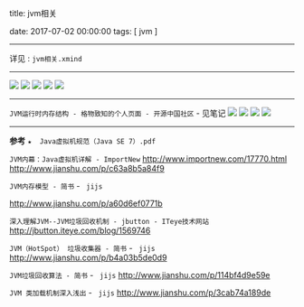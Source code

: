 title:  jvm相关

date: 2017-07-02 00:00:00
tags: [ jvm ]



---

详见 : `jvm相关.xmind`


---


![](http://ll-blog.oss-cn-hangzhou.aliyuncs.com/17-7-3/81372067.jpg)
![](http://ll-blog.oss-cn-hangzhou.aliyuncs.com/17-7-3/34371066.jpg)
![](http://ll-blog.oss-cn-hangzhou.aliyuncs.com/17-7-3/44918091.jpg)
![](http://ll-blog.oss-cn-hangzhou.aliyuncs.com/17-7-3/10451692.jpg)
![]( http://ll-blog.oss-cn-hangzhou.aliyuncs.com/17-7-3/97280524.jpg)


---
`JVM运行时内存结构 - 格物致知的个人页面 - 开源中国社区` - 见笔记
![]( http://ll-blog.oss-cn-hangzhou.aliyuncs.com/17-7-22/95515055.jpg)
![](http://ll-blog.oss-cn-hangzhou.aliyuncs.com/17-7-22/11395610.jpg)
![](http://ll-blog.oss-cn-hangzhou.aliyuncs.com/17-7-22/57895078.jpg)
![](http://ll-blog.oss-cn-hangzhou.aliyuncs.com/17-7-22/38375267.jpg)

---
**参考**
`★  Java虚拟机规范（Java SE 7）.pdf `


` JVM内幕：Java虚拟机详解 - ImportNew `
http://www.importnew.com/17770.html
http://www.jianshu.com/p/c63a8b5a84f9


` JVM内存模型 - 简书 `  - ` jijs`

http://www.jianshu.com/p/a60d6ef0771b


` 深入理解JVM--JVM垃圾回收机制 - jbutton - ITeye技术网站 `
http://jbutton.iteye.com/blog/1569746

` JVM（HotSpot） 垃圾收集器 - 简书 `  - ` jijs`
http://www.jianshu.com/p/b4a03b5de0d9

` JVM垃圾回收算法 - 简书 `  - ` jijs`
http://www.jianshu.com/p/114bf4d9e59e


` JVM 类加载机制深入浅出 ` - ` jijs`
http://www.jianshu.com/p/3cab74a189de




 
 




